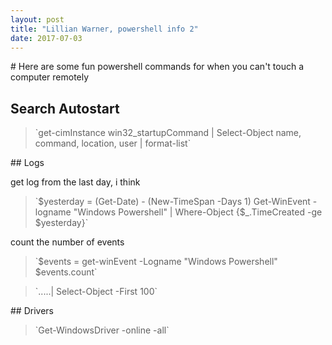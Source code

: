 ```yaml
---
layout: post
title: "Lillian Warner, powershell info 2"
date: 2017-07-03
---
```

<title>{{ page.title }}</title>
# Here are some fun powershell commands for when you can't touch a computer remotely

## Search Autostart
<blockquote><p> `get-cimInstance win32_startupCommand | Select-Object name, command, location, user | format-list` 
</p></blockquote>
## Logs
<p>get log from the last day, i think</p>
<blockquote><p> `$yesterday = (Get-Date) - (New-TimeSpan -Days 1)
Get-WinEvent -logname "Windows Powershell" | Where-Object {$_.TimeCreated -ge $yesterday}` 
</blockquote></p>
<p>count the number of events</p>
<blockquote><p>
`$events = get-winEvent -Logname "Windows Powershell"
$events.count`
</blockquote></p>
<blockquote><p>
`.....| Select-Object -First 100`
</blockquote></p>
## Drivers
<blockquote><p>`Get-WindowsDriver -online -all` </blockquote></p>

